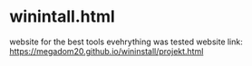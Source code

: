 # winintall.html
website for the best tools evehrything was tested
website link:    
https://megadom20.github.io/wininstall/projekt.html
